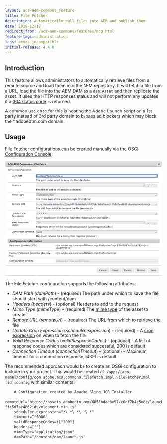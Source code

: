 ```yaml
---
layout: acs-aem-commons_feature
title: File Fetcher
description: Automatically pull files into AEM and publish them
date: 2019-12-17
redirect_from: /acs-aem-commons/features/mcp.html
feature-tags: administration
tags: aemcs-incompatible
initial-release: 4.4.0
---
```


## Introduction

This feature allows administrators to automatically retrieve files from a remote source and load them into the AEM repository. It will fetch a file from a URL, load the file into the AEM DAM as a `dam:Asset` and then replicate the asset. It uses the HTTP responses status and will not perform any updates if a [304 status code](https://developer.mozilla.org/en-US/docs/Web/HTTP/Status/304) is returned.

A common use case for this is hosting the Adobe Launch script on a 1st party instead of 3rd party domain to bypass ad blockers which may block the \*.adobedtm.com domain.

## Usage

File Fetcher configurations can be created manually via the [OSGi Configuration Console](http://localhost:4502/system/console/configMgr):

![Configuring the File Fetcher](images/configuration.png)

The File Fetcher configuration supports the following attributes:

- *DAM Path* (_damPath_) - (required) The path under which to save the file, should start with /content/dam
- *Headers* (_headers_) - (optional) Headers to add to the request
- *Mime Type* (_mimeType_) - (required) The [mime type](https://developer.mozilla.org/en-US/docs/Web/HTTP/Basics_of_HTTP/MIME_types/Complete_list_of_MIME_types) of the asset to create
-	*Remote URL* (_remoteUrl_) - (required) The URL from which to retrieve the file
- *Update Cron Expression* (_scheduler.expression_) - (required) - A [cron expression](https://freeformatter.com/cron-expression-generator-quartz.html) on when to fetch the file
- *Valid Response Codes* (_validResponseCodes_) - (optional) - A list of response codes which are considered successful, 200 is default
- *Connection Timeout* (_connectionTimeout_) - (optional) - Maximum timeout for a connection response, 5000 is default

The recommended approach would be to create an OSGi configuration to include in your project. This would be created at: `/apps/[app-name]/config/com.adobe.acs.commons.filefetch.impl.FileFetcherImpl.[id].config` with similar contents:

        # Configuration created by Apache Sling JCR Installer
        remoteUrl="https://assets.adobedtm.com/6851bdae8e57/c0df7b4c5e8e/launch-ffc5d7ae4862-development.min.js"
        scheduler.expression="*\ *\ *\ *\ *"
        timeout=I"5000"
        validResponseCodes=i["200"]
        headers=[""]
        mimeType="application/json"
        damPath="/content/dam/launch.js"
